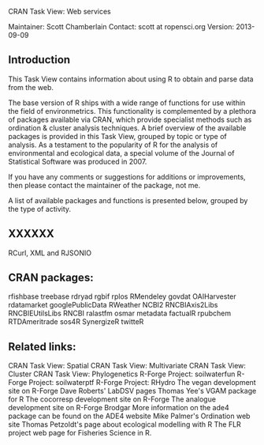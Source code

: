 CRAN Task View: Web services

Maintainer:	Scott Chamberlain
Contact:	scott at ropensci.org
Version:	2013-09-09

## Introduction

This Task View contains information about using R to obtain and parse data from the web.

The base version of R ships with a wide range of functions for use within the field of environmetrics. This functionality is complemented by a plethora of packages available via CRAN, which provide specialist methods such as ordination & cluster analysis techniques. A brief overview of the available packages is provided in this Task View, grouped by topic or type of analysis. As a testament to the popularity of R for the analysis of environmental and ecological data, a special volume of the Journal of Statistical Software was produced in 2007.

If you have any comments or suggestions for additions or improvements, then please contact the maintainer of the package, not me.

A list of available packages and functions is presented below, grouped by the type of activity.

## XXXXXX

RCurl, XML and RJSONIO

## CRAN packages:

rfishbase
treebase
rdryad
rgbif
rplos
RMendeley
govdat
OAIHarvester
rdatamarket
googlePublicData
RWeather
NCBI2
RNCBIAxis2Libs
RNCBIEUtilsLibs
RNCBI
ralastfm
osmar
metadata
factualR
rpubchem
RTDAmeritrade
sos4R
SynergizeR
twitteR

## Related links:

CRAN Task View: Spatial
CRAN Task View: Multivariate
CRAN Task View: Cluster
CRAN Task View: Phylogenetics
R-Forge Project: soilwaterfun
R-Forge Project: soilwaterptf
R-Forge Project: RHydro
The vegan development site on R-Forge
Dave Roberts' LabDSV pages
Thomas Yee's VGAM package for R
The cocorresp development site on R-Forge
The analogue development site on R-Forge
Brodgar
More information on the ade4 package can be found on the ADE4 website
Mike Palmer's Ordination web site
Thomas Petzoldt's page about ecological modelling with R
The FLR project web page for Fisheries Science in R.